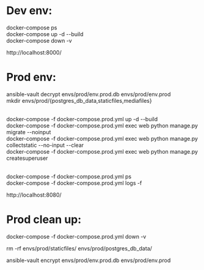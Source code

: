 # Dev env:

docker-compose ps <br>
docker-compose up -d --build <br>
docker-compose down -v <br>

http://localhost:8000/

# Prod env:

ansible-vault decrypt envs/prod/env.prod.db envs/prod/env.prod <br>
mkdir envs/prod/{postgres_db_data,staticfiles,mediafiles} <br><br>

docker-compose -f docker-compose.prod.yml up -d --build <br>
docker-compose -f docker-compose.prod.yml exec web python manage.py migrate --noinput<br>
docker-compose -f docker-compose.prod.yml exec web python manage.py collectstatic --no-input --clear<br>
docker-compose -f docker-compose.prod.yml exec web python manage.py createsuperuser<br><br>

docker-compose -f docker-compose.prod.yml ps<br>
docker-compose -f docker-compose.prod.yml logs -f<br>

http://localhost:8080/

# Prod clean up:
docker-compose -f docker-compose.prod.yml down -v<br>

rm -rf envs/prod/staticfiles/ envs/prod/postgres_db_data/<br>

ansible-vault encrypt envs/prod/env.prod.db envs/prod/env.prod<br>
